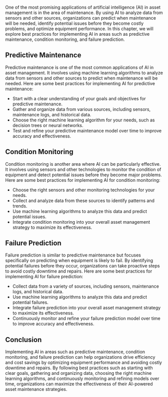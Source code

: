 
One of the most promising applications of artificial intelligence (AI) in asset management is in the area of maintenance. By using AI to analyze data from sensors and other sources, organizations can predict when maintenance will be needed, identify potential issues before they become costly problems, and optimize equipment performance. In this chapter, we will explore best practices for implementing AI in areas such as predictive maintenance, condition monitoring, and failure prediction.

Predictive Maintenance
----------------------

Predictive maintenance is one of the most common applications of AI in asset management. It involves using machine learning algorithms to analyze data from sensors and other sources to predict when maintenance will be needed. Here are some best practices for implementing AI for predictive maintenance:

* Start with a clear understanding of your goals and objectives for predictive maintenance.
* Gather and organize data from various sources, including sensors, maintenance logs, and historical data.
* Choose the right machine learning algorithm for your needs, such as decision trees or neural networks.
* Test and refine your predictive maintenance model over time to improve accuracy and effectiveness.

Condition Monitoring
--------------------

Condition monitoring is another area where AI can be particularly effective. It involves using sensors and other technologies to monitor the condition of equipment and detect potential issues before they become major problems. Here are some best practices for implementing AI for condition monitoring:

* Choose the right sensors and other monitoring technologies for your needs.
* Collect and analyze data from these sources to identify patterns and trends.
* Use machine learning algorithms to analyze this data and predict potential issues.
* Integrate condition monitoring into your overall asset management strategy to maximize its effectiveness.

Failure Prediction
------------------

Failure prediction is similar to predictive maintenance but focuses specifically on predicting when equipment is likely to fail. By identifying potential failures before they occur, organizations can take proactive steps to avoid costly downtime and repairs. Here are some best practices for implementing AI for failure prediction:

* Collect data from a variety of sources, including sensors, maintenance logs, and historical data.
* Use machine learning algorithms to analyze this data and predict potential failures.
* Integrate failure prediction into your overall asset management strategy to maximize its effectiveness.
* Continuously monitor and refine your failure prediction model over time to improve accuracy and effectiveness.

Conclusion
----------

Implementing AI in areas such as predictive maintenance, condition monitoring, and failure prediction can help organizations drive efficiency and cost savings by optimizing equipment performance and avoiding costly downtime and repairs. By following best practices such as starting with clear goals, gathering and organizing data, choosing the right machine learning algorithms, and continuously monitoring and refining models over time, organizations can maximize the effectiveness of their AI-powered asset maintenance strategies.
